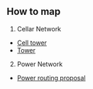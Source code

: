 ## How to map

1. Cellar Network 
  * [Cell tower](http://wiki.openstreetmap.org/wiki/Proposed_features/Telecommunications_tower)
  * [Tower](http://wiki.openstreetmap.org/wiki/Tag:man_made%3Dtower)
2. Power Network
  * [Power routing proposal](http://wiki.openstreetmap.org/wiki/Proposed_features/Power_routing_proposal)